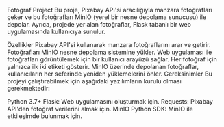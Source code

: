 Fotograf Project
Bu proje, Pixabay API'si aracılığıyla manzara fotoğrafları çeker ve bu fotoğrafları MinIO (yerel bir nesne depolama sunucusu) ile depolar. Ayrıca, projede yer alan fotoğraflar, Flask tabanlı bir web uygulamasında kullanıcıya sunulur.

Özellikler
Pixabay API'si kullanarak manzara fotoğraflarını arar ve getirir.
Fotoğrafları MinIO nesne depolama sistemine yükler.
Web uygulaması ile fotoğrafları görüntülemek için bir kullanıcı arayüzü sağlar.
Her fotoğraf için yalnızca ilk iki etiketi gösterir.
MinIO üzerinde depolanan fotoğraflar, kullanıcıların her seferinde yeniden yüklemelerini önler.
Gereksinimler
Bu projeyi çalıştırabilmek için aşağıdaki yazılımların kurulu olması gerekmektedir:

Python 3.7+
Flask: Web uygulamasını oluşturmak için.
Requests: Pixabay API'den fotoğraf verilerini almak için.
MinIO Python SDK: MinIO ile etkileşimde bulunmak için.
